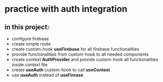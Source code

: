 # practice with auth integration

## in this project:
 - configure firebase 
 - create simple route
 - create custom-hook **useFirebase** for all firebase functionalities
 - provide functionalities from custom-hook to all needed components
 - create context **AuthProvider** and provide custom-hook all functionalities inside context file
 - create **useAuth** custom-hook to call **useContext**
 - use **useAuth** instead of **useFirease**

